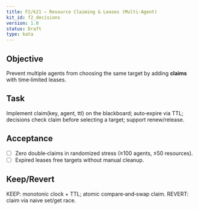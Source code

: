 ```yaml
---
title: F2/k21 — Resource Claiming & Leases (Multi‑Agent)
kit_id: f2_decisions
version: 1.0
status: Draft
type: kata
---
```

## Objective
Prevent multiple agents from choosing the same target by adding **claims** with time‑limited leases.
## Task
Implement claim(key, agent, ttl) on the blackboard; auto‑expire via TTL; decisions check claim before selecting a target; support renew/release.
## Acceptance
- [ ] Zero double‑claims in randomized stress (≥100 agents, ≤50 resources).
- [ ] Expired leases free targets without manual cleanup.
## Keep/Revert
KEEP: monotonic clock + TTL; atomic compare‑and‑swap claim. REVERT: claim via naive set/get race.